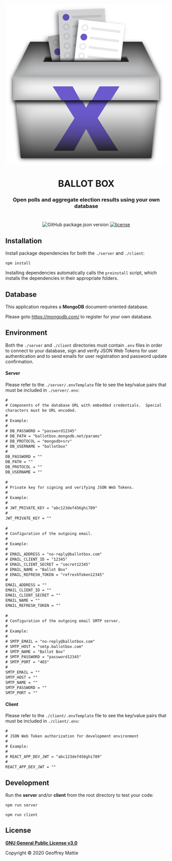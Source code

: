 <div align="center">
<img src="./client/src/assets/BallotBoxIcon.png" width="500">   
<h1><strong>BALLOT BOX</strong></h1>
<h3>Open polls and aggregate election results using your own database</h3>
<h1></h1>

![GitHub package.json version](https://img.shields.io/github/package-json/v/gmattie/ballot-box?&color=&label=Version&style=flat-square)
[![license](https://img.shields.io/badge/License-GPL%20v3.0-lightgrey?style=flat-square)](./LICENSE)

</div>

## **Installation**

Install package dependencies for both the `./server` and `./client`:

```
npm install
```

Installing dependencies automatically calls the `preinstall` script, which installs the dependencies in their appropriate folders.

## **Database**

This application requires a **MongoDB** document-oriented database.

Please goto https://mongodb.com/ to register for your own database.

## **Environment**

Both the `./server` and `./client` directories must contain `.env` files in order to connect to your database, sign and verify JSON Web Tokens for user authentication and to send emails for user registration and password update confirmation.

#### **Server**

Please refer to the `./server/.envTemplate` file to see the key/value pairs that must be included in `./server/.env`:

```
#
# Components of the database URL with embedded credentials.  Special characters must be URL encoded.
#
# Example:
#
# DB_PASSWORD = "password12345"
# DB_PATH = "ballotbox.mongodb.net/params"
# DB_PROTOCOL = "mongodb+srv"
# DB_USERNAME = "ballotbox"
#
DB_PASSWORD = ""
DB_PATH = ""
DB_PROTOCOL = ""
DB_USERNAME = ""

#
# Private key for signing and verifying JSON Web Tokens.
#
# Example:
#
# JWT_PRIVATE_KEY = "abc123def456ghi789"
#
JWT_PRIVATE_KEY = ""

#
# Configuration of the outgoing email.
#
# Example:
#
# EMAIL_ADDRESS = "no-reply@ballotbox.com"
# EMAIL_CLIENT_ID = "12345"
# EMAIL_CLIENT_SECRET = "secret12345"
# EMAIL_NAME = "Ballot Box"
# EMAIL_REFRESH_TOKEN = "refreshToken12345"
#
EMAIL_ADDRESS = ""
EMAIL_CLIENT_ID = ""
EMAIL_CLIENT_SECRET = ""
EMAIL_NAME = ""
EMAIL_REFRESH_TOKEN = ""

#
# Configuration of the outgoing email SMTP server.
#
# Example:
#
# SMTP_EMAIL = "no-reply@ballotbox.com"
# SMTP_HOST = "smtp.ballotbox.com"
# SMTP_NAME = "Ballot Box"
# SMTP_PASSWORD = "password12345"
# SMTP_PORT = "465"
#
SMTP_EMAIL = ""
SMTP_HOST = ""
SMTP_NAME = ""
SMTP_PASSWORD = ""
SMTP_PORT = ""
```

#### **Client**

Please refer to the `./client/.envTemplate` file to see the key/value pairs that must be included in `./client/.env`:

```
#
# JSON Web Token authorization for development environment
#
# Example:
#
# REACT_APP_DEV_JWT = "abc123def456ghi789"
#
REACT_APP_DEV_JWT = ""
```

## **Development**

Run the **server** and/or **client** from the root directory to test your code:

```
npm run server
```

```
npm run client
```

## **License**

[**GNU General Public License v3.0**](./LICENSE)

Copyright © 2020 Geoffrey Mattie
